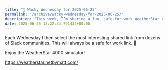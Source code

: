 ```yaml
---
title: "🤪 Wacky Wednesday for 2025-06-25"
permalink: "/archive/wacky-wednesday-for-2025-06-25/"
description: "This week, I’m sharing a fun, safe-for-work WeatherStar 4000 simulator link!"
date: 2025-06-25 13:22:34.791432+00:00
---
```


<!-- buttondown-editor-mode: fancy --><p>Each Wednesday I then select the most interesting shared link from dozens of Slack communities. This will always be a safe for work link. 🙈</p><p>Enjoy the WeatherStar 4000 simulator!</p><p><a target="_blank" rel="noopener noreferrer nofollow" href="https://weatherstar.netbymatt.com/">https://weatherstar.netbymatt.com/</a></p>